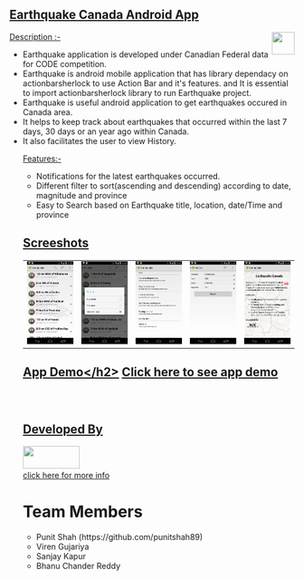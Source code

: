 
<h2><u>Earthquake Canada Android App</u></marquee></h2><img src="https://raw.githubusercontent.com/punitshah89/EarthquakeCanada/develop/EarthquakeCanada/assets/canada.png" height="40" width="40" align="right" /> 
<p><u>Description :-</u>
<ul>
  <li>Earthquake application is developed under Canadian Federal data for CODE competition.</li>
  <li>Earthquake is android mobile application that has library dependacy on actionbarsherlock to use Action Bar and it's features. and It is essential to import actionbarsherlock library to run Earthquake project.</li>
<li>Earthquake is useful android application to get earthquakes occured in Canada area.</li>
<li>It helps to keep track about earthquakes that occurred within the last 7 days, 30 days or an year ago within Canada.</li>
<li>It also facilitates the user to view History.</li>
</p>
<p>
<u>Features:-</u>
<ul>
  <li>Notifications for the latest earthquakes occurred.</li>
  <li>Different filter to sort(ascending and descending) according to date, magnitude and province</li>
  <li>Easy to Search based on Earthquake title, location, date/Time and province</li>
</ul>
</p>
<p>
<u><h2> Screeshots</h2></u>
<table>
<tbody>
<tr>
<td><div class="separator" style="clear: both; text-align: center;">
<img border="0" src="https://raw.githubusercontent.com/punitshah89/EarthquakeCanada/develop/home_page.png"  /></div>
</td>
<td><div class="separator" style="clear: both; text-align: center;">
<img border="0"  src="https://raw.githubusercontent.com/punitshah89/EarthquakeCanada/develop/sort_by_option.png"  /></div>
</td>

<td><div class="separator" style="clear: both; text-align: center;">
<img border="0"  src="https://raw.githubusercontent.com/punitshah89/EarthquakeCanada/develop/settings.png" /></div>
</td>
<td><div class="separator" style="clear: both; text-align: center;">
<img border="0" src="https://raw.githubusercontent.com/punitshah89/EarthquakeCanada/develop/history_filter_option.png" /></div>
</td>
<td><div class="separator" style="clear: both; text-align: center;">
<img border="0" src="https://raw.githubusercontent.com/punitshah89/EarthquakeCanada/develop/about.png" /></div>
</td>
</table>
</p>
<p>
<u><h2> <a href="https://www.youtube.com/watch?v=bCfE-33WKH0&list=UUy5Xa0S1V15ZByaugGrJ76w">App Demo<</a>/h2></u>
<a href="https://www.youtube.com/watch?v=bCfE-33WKH0&list=UUy5Xa0S1V15ZByaugGrJ76w">Click here to see app demo </a>
</p>
<br />
<p><u><h2> Developed By </h2></u></p>
<p>
<a href="https://canadianopendataexperience.com/teams/quadriga">
<img src="https://raw.githubusercontent.com/punitshah89/EarthquakeCanada/develop/EarthquakeCanada/assets/Quadgriga.png" height="40" width ="100"/> 
<br />
click here for more info</a>
</p>

Team Members
================
<ul>
  <li>Punit Shah (https://github.com/punitshah89)</li>
  <li>Viren Gujariya</li>
  <li>Sanjay Kapur</li>
  <li>Bhanu Chander Reddy</li>
</ul>
</div>
